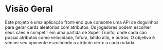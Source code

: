 # Visão Geral
Este projeto é uma aplicação front-end que consome uma API de doguinhos para gerar cards aleatórios com atributos. Os jogadores podem escolher seus cães e competir em uma partida de Super Trunfo, onde cada cão possui atributos como velocidade, fofura, latido alto, e outros. O objetivo é vencer seu oponente escolhendo o atributo certo a cada rodada.
